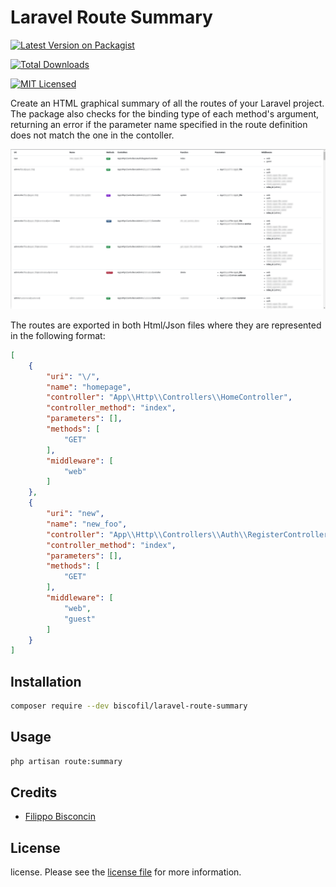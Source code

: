 # Laravel Route Summary

[![Latest Version on Packagist](https://img.shields.io/packagist/v/biscofil/laravel-route-summary.svg?style=flat-square)][link-packagist]

[![Total Downloads](https://img.shields.io/packagist/dt/biscofil/laravel-route-summary.svg?style=flat-square)][link-downloads]

[![MIT Licensed](https://img.shields.io/badge/license-MIT-brightgreen.svg?style=flat-square)](LICENSE.md)


Create an HTML graphical summary of all the routes of your Laravel project. The package also checks for the binding type of each method's argument, returning an error if the parameter name specified in the route definition does not match the one in the contoller.

![Image description](screenshot.png)

The routes are exported in both Html/Json files where they are represented in the following format:

```json
[
    {
        "uri": "\/",
        "name": "homepage",
        "controller": "App\\Http\\Controllers\\HomeController",
        "controller_method": "index",
        "parameters": [],
        "methods": [
            "GET"
        ],
        "middleware": [
            "web"
        ]
    },
    {
        "uri": "new",
        "name": "new_foo",
        "controller": "App\\Http\\Controllers\\Auth\\RegisterController",
        "controller_method": "index",
        "parameters": [],
        "methods": [
            "GET"
        ],
        "middleware": [
            "web",
            "guest"
        ]
    }
]
```

## Installation

```sh
composer require --dev biscofil/laravel-route-summary
```

## Usage

```sh
php artisan route:summary
```

## Credits

- [Filippo Bisconcin][link-author]

## License

license. Please see the [license file](LICENSE) for more information.

[ico-travis]: https://api.travis-ci.org/biscofil/laravel_route_summary.svg?style=flat-square
[ico-styleci]: https://styleci.io/repos/12345678/shield

[link-packagist]: https://packagist.org/packages/biscofil/laravel-route-summary
[link-downloads]: https://packagist.org/packages/biscofil/laravel-route-summary
[link-travis]: https://travis-ci.org/biscofil/laravel_route_summary
[link-styleci]: https://styleci.io/repos/12345678
[link-author]: https://github.com/biscofil
[link-contributors]: ../../contributors
